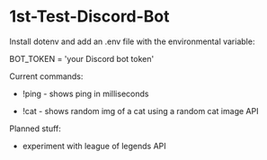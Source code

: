 # 1st-Test-Discord-Bot
Install dotenv and add an .env file with the environmental variable:

BOT_TOKEN = 'your Discord bot token'

Current commands:

  - !ping - shows ping in milliseconds

  - !cat - shows random img of a cat using a random cat image API

Planned stuff:
  - experiment with league of legends API
